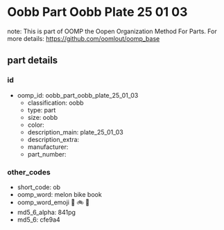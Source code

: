 # Oobb Part Oobb Plate 25 01 03  

note: This is part of OOMP the Oopen Organization Method For Parts. For more details: https://github.com/oomlout/oomp_base

##  part details





### id
* oomp_id: oobb_part_oobb_plate_25_01_03
  * classification: oobb
  * type: part
  * size: oobb
  * color: 
  * description_main: plate_25_01_03
  * description_extra: 
  * manufacturer: 
  * part_number: 

### other_codes
* short_code: ob
* oomp_word: melon bike book
* oomp_word_emoji :melon: :bike: :book:
* md5_6_alpha: 841pg
* md5_6: cfe9a4
